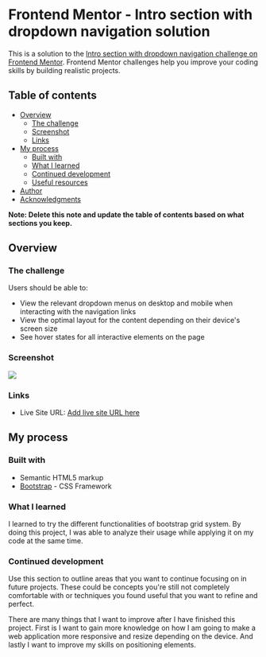 # Frontend Mentor - Intro section with dropdown navigation solution

This is a solution to the [Intro section with dropdown navigation challenge on Frontend Mentor](https://www.frontendmentor.io/challenges/intro-section-with-dropdown-navigation-ryaPetHE5). Frontend Mentor challenges help you improve your coding skills by building realistic projects. 

## Table of contents

- [Overview](#overview)
  - [The challenge](#the-challenge)
  - [Screenshot](#screenshot)
  - [Links](#links)
- [My process](#my-process)
  - [Built with](#built-with)
  - [What I learned](#what-i-learned)
  - [Continued development](#continued-development)
  - [Useful resources](#useful-resources)
- [Author](#author)
- [Acknowledgments](#acknowledgments)

**Note: Delete this note and update the table of contents based on what sections you keep.**

## Overview

### The challenge

Users should be able to:

- View the relevant dropdown menus on desktop and mobile when interacting with the navigation links
- View the optimal layout for the content depending on their device's screen size
- See hover states for all interactive elements on the page

### Screenshot

![](./intro-section.png)


### Links

- Live Site URL: [Add live site URL here](https://rubbydoc.github.io/intro-section-with-dropdown-navigation/)

## My process

### Built with

- Semantic HTML5 markup
- [Bootstrap](https://getbootstrap.com/) - CSS Framework



### What I learned

I learned to try the different functionalities of bootstrap grid system. By doing this project, I was able to analyze their usage while applying it on my code at the same time.

### Continued development

Use this section to outline areas that you want to continue focusing on in future projects. These could be concepts you're still not completely comfortable with or techniques you found useful that you want to refine and perfect.

There are many things that I want to improve after I have finished this project. First is I want to gain more knowledge on how I am going to make a web application more responsive and resize depending on the device. And lastly I want to improve my skills on positioning elements.


